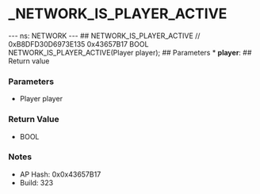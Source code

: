 # _NETWORK_IS_PLAYER_ACTIVE

--- ns: NETWORK --- ## NETWORK_IS_PLAYER_ACTIVE  // 0xB8DFD30D6973E135 0x43657B17 BOOL NETWORK_IS_PLAYER_ACTIVE(Player player);   ## Parameters * **player**:  ## Return value

### Parameters
* Player player

### Return Value
* BOOL

### Notes
* AP Hash: 0x0x43657B17
* Build: 323

